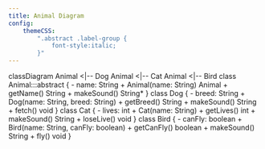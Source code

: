```yaml
---
title: Animal Diagram
config:
    themeCSS:
        ".abstract .label-group {
            font-style:italic;
        }"
---
```

classDiagram
    Animal <|-- Dog
    Animal <|-- Cat
    Animal <|-- Bird 
    class Animal:::abstract {
        - name: String
        + Animal(name: String) Animal
        + getName() String
        + makeSound() String*
    }
    class Dog {
        - breed: String
        + Dog(name: String, breed: String)
        + getBreed() String
        + makeSound() String
        + fetch() void
    }
    class Cat {
        - lives: int
        + Cat(name: String)
        + getLives() int
        + makeSound() String
        + loseLive() void
    }
    class Bird {
        - canFly: boolean
        + Bird(name: String, canFly: boolean)
        + getCanFly() boolean
        + makeSound() String
        + fly() void
    }


